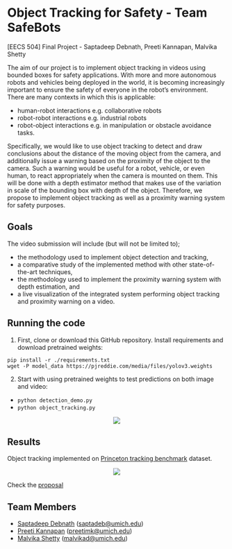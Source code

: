 # Object Tracking for Safety - Team SafeBots

[EECS 504] Final Project - Saptadeep Debnath, Preeti Kannapan, Malvika Shetty

The aim of our project is to implement object tracking in videos using bounded boxes for safety applications. With more and more autonomous robots and vehicles being deployed in the world, it is becoming increasingly important to ensure the safety of everyone in the robot’s environment. There are many contexts in which this is applicable:
- human-robot interactions e.g. collaborative robots 
- robot-robot interactions e.g. industrial robots 
- robot-object interactions e.g. in manipulation or obstacle avoidance tasks. 

Specifically, we would like to use object tracking to detect and draw conclusions about the distance of the moving object from the camera, and additionally issue a warning based on the proximity of the object to the camera. Such a warning would be useful for a robot, vehicle, or even human, to react appropriately when the camera is mounted on them. This will be done with a depth estimator method that makes use of the variation in scale of the bounding box with depth of the object. Therefore, we propose to implement object tracking as well as a proximity warning system for safety purposes.

## Goals
The video submission will include (but will not be limited to);
- the methodology used to implement object detection and tracking,
- a comparative study of the implemented method with other state-of-the-art techniques, 
- the methodology used to implement the proximity warning system with depth estimation, and
- a live visualization of the integrated system performing object tracking and proximity warning on a video.


## Running the code

1. First, clone or download this GitHub repository. Install requirements and download pretrained weights:



```
pip install -r ./requirements.txt
wget -P model_data https://pjreddie.com/media/files/yolov3.weights
```

2. Start with using pretrained weights to test predictions on both image and video:

- `python detection_demo.py`
- `python object_tracking.py`

<p align="center">
    <img src="IMAGES/tracking_results.gif"></a>
</p>


## Results

Object tracking implemented on [Princeton tracking benchmark](https://tracking.cs.princeton.edu/dataset.html) dataset.

<p align="center">
    <img src="IMAGES/detection.gif"></a>
</p>

<!-- ![alt-text](/report/ekf.gif) -->



Check the [proposal](https://github.com/eecs504-f20/object-tracking-for-safety/blob/master/EECS504_Proposal.pdf)

<!-- [final report](https://github.com/team16-mobrob-w20/inekf-localization/blob/master/EECS568_Team16_Report.pdf) and [video presentation](https://youtu.be/aILSsw7K2z8) for more details on implementation.  -->



## Team Members
- [Saptadeep Debnath](https://www.linkedin.com/in/saptadeep-deb/) (saptadeb@umich.edu)
- [Preeti Kannapan](https://www.linkedin.com/in/preeti-kannapan-646663170) (preetimk@umich.edu)
- [Malvika Shetty](https://www.linkedin.com/in/malvikadshetty) (malvikad@umich.edu)
